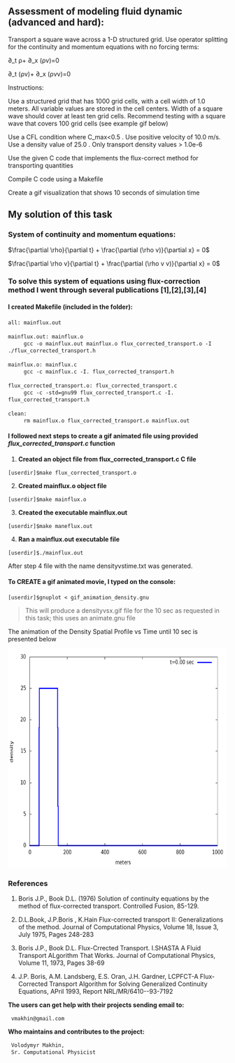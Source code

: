 ## Assessment of modeling fluid dynamic (advanced and hard): 
Transport a square wave across a 1-D structured grid.  Use operator splitting for the continuity and momentum equations with no forcing terms:

∂_t ρ+ ∂_x (ρv)=0

∂_t (ρv)+ ∂_x (ρvv)=0

Instructions:

Use a structured grid that has 1000 grid cells, with a cell width of 1.0 meters.  All variable values are stored in the cell centers.
Width of a square wave should cover at least ten grid cells. 
Recommend testing with a square wave that covers 100 grid cells (see example gif below)

Use a CFL condition where C_max<0.5 .
Use positive velocity of 10.0 m/s. 
Use a density value of 25.0 .
Only transport density values > 1.0e-6

Use the given C code that implements the flux-correct method for transporting quantities

Compile C code using a Makefile

Create a gif visualization that shows 10 seconds of simulation time

## My solution of this task

### System of continuity and momentum equations:

$\frac{\partial \rho}{\partial t} + \frac{\partial (\rho v)}{\partial x} = 0$

$\frac{\partial \rho v}{\partial t} + \frac{\partial (\rho v v)}{\partial x} = 0$

### To solve this system of equations using flux-correction method I went through several publications [1],[2],[3],[4]

#### I created Makefile (included in the folder):

```
all: mainflux.out

mainflux.out: mainflux.o
	 gcc -o mainflux.out mainflux.o flux_corrected_transport.o -I ./flux_corrected_transport.h

mainflux.o: mainflux.c 
	 gcc -c mainflux.c -I. flux_corrected_transport.h
     
flux_corrected_transport.o: flux_corrected_transport.c
	 gcc -c -std=gnu99 flux_corrected_transport.c -I. flux_corrected_transport.h

clean:
	 rm mainflux.o flux_corrected_transport.o mainflux.out
```

#### I followed next steps to create a gif animated file using provided _flux_corrected_transport.c_ function

1. **Created an object file from flux_corrected_transport.c C file**
```
[userdir]$make flux_corrected_transport.o
```
2. **Created mainflux.o object file**
```
[userdir]$make mainflux.o
```
3. **Created the executable mainflux.out**
```
[userdir]$make maneflux.out
```
4. **Ran a mainflux.out executable file**
```
[userdir]$./mainflux.out
```

After step 4 file with the name densityvstime.txt was generated.

#### To CREATE a gif animated movie, I typed on the console:
```
[userdir]$gnuplot < gif_animation_density.gnu
```
> This will produce a densityvsx.gif file for the 10 sec as requested in this task; this uses an animate.gnu file  

The animation of the Density Spatial Profile vs Time until 10 sec is presented below  

<img src="densityvsx.gif"  alt="drawing"  width="500"  height="500"/>

### References

1. Boris J.P., Book D.L. (1976) Solution of continuity equations by the method of flux-corrected transport. Controlled Fusion, 85-129.

2. D.L.Book, J.P.Boris , K.Hain Flux-corrected transport II: Generalizations of the method. Journal of Computational Physics, Volume 18, Issue 3, July 1975, Pages 248-283

3.  Boris J.P., Book D.L. Flux-Crrected Transport. I.SHASTA A Fluid Transport  ALgorithm That Works. Journal of Computational Physics, Volume 11, 1973, Pages 38-69

4. J.P. Boris, A.M. Landsberg, E.S. Oran, J.H. Gardner, LCPFCT-A Flux-Corrected Transport Algorithm for Solving Generalized
Continuity Equations,  APril 1993, Report NRL/MR/6410--93-7192

**The users can get help with their projects sending email to:** 
      
     vmakhin@gmail.com 
      
**Who maintains and contributes to the project:** 
      
     Volodymyr Makhin,  
     Sr. Computational Physicist 
